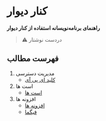 # کنار دیوار

**راهنمای برنامه‌نویسانه استفاده از کنار دیوار**

> ⚠️ دردست نوشتار

## فهرست مطالب

1. مدیریت دسترسی
    - [کلید ای پی آی](./access/apikeys.md)
2. است ها
    - [است ها](./assets/assets.md)
3. افزونه ها
    - [افزونه ها](widgets/index.md)
    - [فیگما](https://www.figma.com/file/ZhhSihwKTjiER1VUDX4ovh/%F0%9F%93%92-Kenar-Docs-(WIP)?type=design&node-id=2-4&mode=design&t=QGrDdUp5agET6as9-0)
